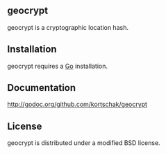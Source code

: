 ## geocrypt

geocrypt is a cryptographic location hash.

## Installation

geocrypt requires a [Go](http://golang.org) installation.

## Documentation

http://godoc.org/github.com/kortschak/geocrypt

## License

geocrypt is distributed under a modified BSD license.


